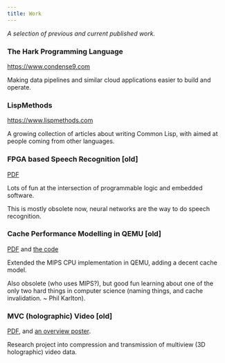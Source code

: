 ```yaml
---
title: Work
---
```


*A selection of previous and current published work.*
 

### The Hark Programming Language
https://www.condense9.com

Making data pipelines and similar cloud applications easier to build and
operate.


### LispMethods
https://www.lispmethods.com

A growing collection of articles about writing Common Lisp, with aimed at people
coming from other languages.


### FPGA based Speech Recognition [old]
[PDF](/uploads/SpeechRecognition_RicdaSilva.pdf)

Lots of fun at the intersection of programmable logic and embedded software.

This is mostly obsolete now, neural networks are the way to do speech recognition.


### Cache Performance Modelling in QEMU [old]
[PDF](/uploads/CachePerformance_RicdaSilva.pdf) and [the code](https://github.com/rmhsilva/qemu)

Extended the MIPS CPU implementation in QEMU, adding a decent cache model.

Also obsolete (who uses MIPS?), but good fun learning about one of the only two
hard things in computer science (naming things, and cache invalidation. ~ Phil
Karlton).


### MVC (holographic) Video [old]
[PDF](/uploads/MVC_RicdaSilva.pdf), and [an overview poster](/uploads/MVC_Poster_RicdaSilva.pdf).

Research project into compression and transmission of multiview (3D holographic)
video data.
